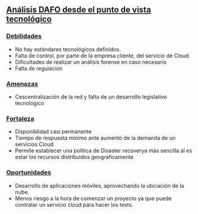 ## [Análisis DAFO desde el punto de vista tecnológico]()

### [Debilidades]()
- No hay estándares tecnológicos definidos.
- Falta de control, por parte de la empresa cliente, del servicio de Cloud.
- Dificultades de realizar un análisis forense en caso necesario
- Falta de regulación

### [Amenazas]()
- Cescentralización de la red y falta de un desarrollo legislativo tecnológico

### [Fortaleza]()
- Disponiblidad casi permanente
- Tiempo de respuesta mínimo ante aumento de la demanda de un servicios Cloud
- Permite establecer una política de Disaster recoverya más sencilla al es estar los recursos
distribuidos geograficamente

### [Oportunidades]()
- Desarrollo de aplicaciones móviles, aprovechando la ubicación de la nube.
- Menos riesgo a la hora de comenzar un proyecto ya que puede contratar un servicio cloud para
hacer los tests.
